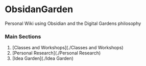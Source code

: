 # ObsidanGarden
Personal Wiki using Obsidian and the Digital Gardens philosophy

### Main Sections
1. [Classes and Workshops](./Classes and Workshops)
2. [Personal Research](./Personal Research)
3. [Idea Garden](./Idea Garden)
